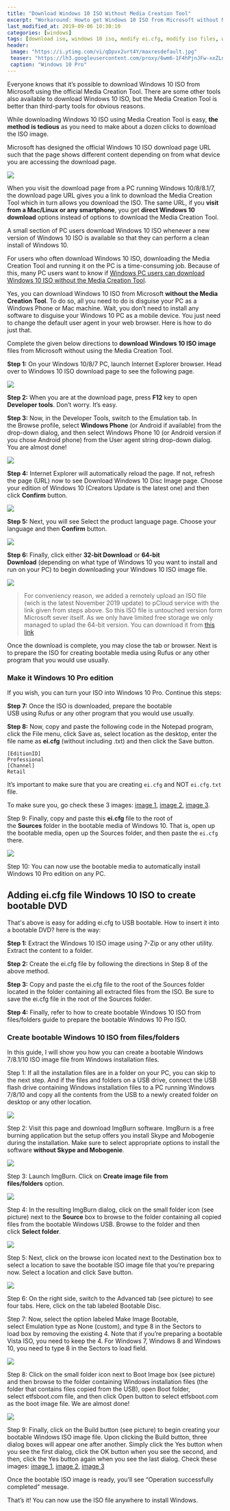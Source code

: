 ```yaml
---
title: "Download Windows 10 ISO Without Media Creation Tool"
excerpt: "Workaround: Howto get Windows 10 ISO from Microsoft without Media Creation Tool, turn it into Windows Instalation USB bootable and modify ei.cfg file to make it Windows 10 Pro edition"
last_modified_at: 2019-09-06 10:30:10
categories: [windows]
tags: [download iso, windows 10 iso, modify ei.cfg, modify iso files, windows 10 pro]
header:
 image: "https://i.ytimg.com/vi/qDpvx2urt4Y/maxresdefault.jpg"
 teaser: "https://lh3.googleusercontent.com/proxy/6wm6-1F4hPjnJFw-xxZLnN1HYzzVDOQPXFRoTBSBEM7wd7awQ_FLOL3i8eo7qbNgckQPRvrVMrON7xMBajKbyK8NnvdrxGvk9hTOzhLQaUUnYMJRa3fhXEMfFavv9vGtUDUqNnYJVs1JP6DKICmvFi6fTDL_3OXV=w384-h384"
 caption: "Windows 10 Pro"
---
```


Everyone knows that it’s possible to download Windows 10 ISO from Microsoft using the official Media Creation Tool. There are some other tools also available to download Windows 10 ISO, but the Media Creation Tool is better than third-party tools for obvious reasons.

While downloading Windows 10 ISO using Media Creation Tool is easy, **the method is tedious** as you need to make about a dozen clicks to download the ISO image.

Microsoft has designed the official Windows 10 ISO download page URL such that the page shows different content depending on from what device you are accessing the download page.

![](https://mk0intowindows84fvao.kinstacdn.com/wp-content/uploads/2017/04/download-Windows-10-ISO-without-media-creation-tool-pic01.png)

When you visit the download page from a PC running Windows 10/8/8.1/7, the download page URL gives you a link to download the Media Creation Tool which in turn allows you download the ISO. The same URL, if you **visit from a Mac/Linux or any smartphone**, you get **direct Windows 10 download** options instead of options to download the Media Creation Tool.

A small section of PC users download Windows 10 ISO whenever a new version of Windows 10 ISO is available so that they can perform a clean install of Windows 10.

For users who often download Windows 10 ISO, downloading the Media Creation Tool and running it on the PC is a time-consuming job. Because of this, many PC users want to know if [Windows PC users can download Windows 10 ISO without the Media Creation Tool](/windows/download-windows-10-iso-without-media-creation-tool/).

Yes, you can download Windows 10 ISO from Microsoft **without the Media Creation Tool**. To do so, all you need to do is disguise your PC as a Windows Phone or Mac machine. Wait, you don’t need to install any software to disguise your Windows 10 PC as a mobile device. You just need to change the default user agent in your web browser. Here is how to do just that.

Complete the given below directions to **download Windows 10 ISO image** files from Microsoft without using the Media Creation Tool.

**Step 1:** On your Windows 10/8/7 PC, launch Internet Explorer browser. Head over to Windows 10 ISO download page to see the following page.

![](https://mk0intowindows84fvao.kinstacdn.com/wp-content/uploads/2017/04/download-Windows-10-ISO-without-media-creation-tool-pic1.jpg)

**Step 2:** When you are at the download page, press **F12** key to open **Developer tools**. Don’t worry. It’s easy.

**Step 3:** Now, in the Developer Tools, switch to the Emulation tab. In the Browse profile, select **Windows Phone** (or Android if available) from the drop-down dialog, and then select Windows Phone 10 (or Android version if you chose Android phone) from the User agent string drop-down dialog. You are almost done!

![](https://mk0intowindows84fvao.kinstacdn.com/wp-content/uploads/2017/04/download-Windows-10-ISO-without-media-creation-tool-pic2.jpg)

**Step 4:** Internet Explorer will automatically reload the page. If not, refresh the page (URL) now to see Download Windows 10 Disc Image page. Choose your edition of Windows 10 (Creators Update is the latest one) and then click **Confirm** button.

![](https://mk0intowindows84fvao.kinstacdn.com/wp-content/uploads/2017/04/download-Windows-10-ISO-without-media-creation-tool-pic3.jpg)

**Step 5:** Next, you will see Select the product language page. Choose your language and then **Confirm** button.

![](https://mk0intowindows84fvao.kinstacdn.com/wp-content/uploads/2017/04/download-Windows-10-ISO-without-media-creation-tool-pic4.jpg)

**Step 6:** Finally, click either **32-bit Download** or **64-bit Download** (depending on what type of Windows 10 you want to install and run on your PC) to begin downloading your Windows 10 ISO image file.

![](https://mk0intowindows84fvao.kinstacdn.com/wp-content/uploads/2017/04/download-Windows-10-ISO-without-media-creation-tool-pic6.png)

> For conveniency reason, we added a remotely upload an ISO file (wich is the latest November 2019 update) to pCloud service with the link given from steps above. So this ISO file is untouched version form Microsoft sever itself. As we only have limited free storage we only managed to uplad the 64-bit version. You can download it from [this link](https://mi.knoacc.org/dl/pcloud?code=XZYxamkZPYwhUtgtwJ4zUyhxn0eiOYHRTo7y&name=Win10_1909_EnglishInternational_x64.iso&size=5.1GB)

Once the download is complete, you may close the tab or browser. Next is to prepare the ISO for creating bootable media using Rufus or any other program that you would use usually.

### Make it Windows 10 Pro edition

If you wish, you can turn your ISO into Windows 10 Pro. Continue this steps:

**Step 7:** Once the ISO is downloaded, prepare the bootable USB using Rufus or any other program that you would use usually.

**Step 8:** Now, copy and paste the following code in the Notepad program, click the File menu, click Save as, select location as the desktop, enter the file name as **ei.cfg** (without including .txt) and then click the Save button.
```
[EditionID]
Professional
[Channel]
Retail
```
It’s important to make sure that you are creating `ei.cfg` and NOT `ei.cfg.txt` file.

To make sure you, go check these 3 images:
[image 1](https://mk0intowindows84fvao.kinstacdn.com/wp-content/uploads/2018/02/download-Windows-10-Professional-edition-pic05.jpg), [image 2](https://mk0intowindows84fvao.kinstacdn.com/wp-content/uploads/2018/02/download-Windows-10-Professional-edition-pic06.jpg), [image 3](https://mk0intowindows84fvao.kinstacdn.com/wp-content/uploads/2018/02/download-Windows-10-Professional-edition-pic07.jpg).

Step 9: Finally, copy and paste this **ei.cfg** file to the root of the **Sources** folder in the bootable media of Windows 10. That is, open up the bootable media, open up the Sources folder, and then paste the `ei.cfg` there.

![](https://mk0intowindows84fvao.kinstacdn.com/wp-content/uploads/2018/02/download-Windows-10-Professional-edition-pic08.jpg)

Step 10: You can now use the bootable media to automatically install Windows 10 Pro edition on any PC.

## Adding ei.cfg file Windows 10 ISO to create bootable DVD

That's above is easy for adding ei.cfg to USB bootable. How to insert it into a bootable DVD? here is the way:

**Step 1:** Extract the Windows 10 ISO image using 7-Zip or any other utility. Extract the content to a folder.

**Step 2:** Create the ei.cfg file by following the directions in Step 8 of the above method.

**Step 3:** Copy and paste the ei.cfg file to the root of the Sources folder located in the folder containing all extracted files from the ISO. Be sure to save the ei.cfg file in the root of the Sources folder.

**Step 4:** Finally, refer to how to create bootable Windows 10 ISO from files/folders guide to prepare the bootable Windows 10 Pro ISO.

### Create bootable Windows 10 ISO from files/folders

In this guide, I will show you how you can create a bootable Windows 7/8.1/10 ISO image file from Windows installation files.

Step 1: If all the installation files are in a folder on your PC, you can skip to the next step. And if the files and folders on a USB drive, connect the USB flash drive containing Windows installation files to a PC running Windows 7/8/10 and copy all the contents from the USB to a newly created folder on desktop or any other location.

![](https://mk0intowindows84fvao.kinstacdn.com/wp-content/uploads/2014/06/Create-bootable-Window-ISO-from-USB-step2.jpg)

Step 2: Visit this page and download ImgBurn software. ImgBurn is a free burning application but the setup offers you install Skype and Mobogenie during the installation. Make sure to select appropriate options to install the software **without Skype and Mobogenie**.

![](https://mk0intowindows84fvao.kinstacdn.com/wp-content/uploads/2014/06/Create-bootable-ISO-from-USB.png)

Step 3: Launch ImgBurn. Click on **Create image file from files/folders** option.

![](https://mk0intowindows84fvao.kinstacdn.com/wp-content/uploads/2014/06/Create-bootable-Window-ISO-from-USB-step3.jpg)

Step 4: In the resulting ImgBurn dialog, click on the small folder icon (see picture) next to the **Source** box to browse to the folder containing all copied files from the bootable Windows USB. Browse to the folder and then click **Select folder**.

![](https://mk0intowindows84fvao.kinstacdn.com/wp-content/uploads/2014/06/Create-bootable-Window-ISO-from-USB-step4.jpg)

Step 5: Next, click on the browse icon located next to the Destination box to select a location to save the bootable ISO image file that you’re preparing now. Select a location and click Save button.

![](https://mk0intowindows84fvao.kinstacdn.com/wp-content/uploads/2014/06/Create-bootable-Window-ISO-from-USB-step41.jpg)

Step 6: On the right side, switch to the Advanced tab (see picture) to see four tabs. Here, click on the tab labeled Bootable Disc.

Step 7: Now, select the option labeled Make Image Bootable, select Emulation type as None (custom), and type 8 in the Sectors to load box by removing the existing 4. Note that if you’re preparing a bootable Vista ISO, you need to keep the 4. For Windows 7, Windows 8 and Windows 10, you need to type 8 in the Sectors to load field.

![](https://mk0intowindows84fvao.kinstacdn.com/wp-content/uploads/2014/06/Create-bootable-Window-ISO-from-USB-step42.jpg)

Step 8: Click on the small folder icon next to Boot Image box (see picture) and then browse to the folder containing Windows installation files (the folder that contains files copied from the USB), open Boot folder, select etfsboot.com file, and then click Open button to select etfsboot.com as the boot image file. We are almost done!

![](https://mk0intowindows84fvao.kinstacdn.com/wp-content/uploads/2014/06/Create-bootable-Window-ISO-from-USB-step6.jpg)

Step 9: Finally, click on the Build button (see picture) to begin creating your bootable Windows ISO image file. Upon clicking the Build button, three dialog boxes will appear one after another. Simply click the Yes button when you see the first dialog, click the OK button when you see the second, and then, click the Yes button again when you see the last dialog. Check these images: [image 1](https://mk0intowindows84fvao.kinstacdn.com/wp-content/uploads/2014/06/Create-bootable-Window-ISO-from-USB-step5.jpg), [image 2](https://mk0intowindows84fvao.kinstacdn.com/wp-content/uploads/2014/06/ImageBurn4.png), [image 3](https://mk0intowindows84fvao.kinstacdn.com/wp-content/uploads/2014/06/Create-bootable-Window-ISO-from-USB-step9.jpg)

Once the bootable ISO image is ready, you’ll see “Operation successfully completed” message.

That’s it! You can now use the ISO file anywhere to install Windows.
